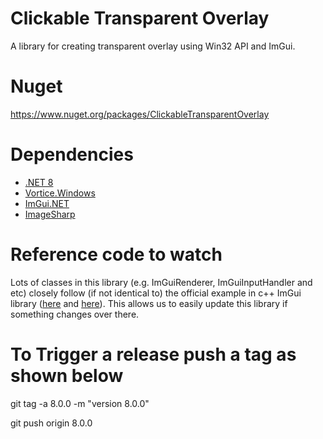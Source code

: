 # Clickable Transparent Overlay
A library for creating transparent overlay using Win32 API and ImGui.

# Nuget

https://www.nuget.org/packages/ClickableTransparentOverlay

# Dependencies

* [.NET 8](https://dotnet.microsoft.com/en-us/download/dotnet/8.0)
* [Vortice.Windows](https://github.com/amerkoleci/Vortice.Windows)
* [ImGui.NET](https://github.com/mellinoe/ImGui.NET/)
* [ImageSharp](https://github.com/SixLabors/ImageSharp)

# Reference code to watch

Lots of classes in this library (e.g. ImGuiRenderer, ImGuiInputHandler and etc) closely
follow (if not identical to) the official example in c++ ImGui library
([here](https://github.com/ocornut/imgui/blob/master/backends/imgui_impl_dx11.cpp "Last changelog looked was 2022-10-11")
and [here](https://github.com/ocornut/imgui/blob/master/backends/imgui_impl_win32.cpp "Last changelog looked was 2023-10-05")).
This allows us to easily update this library if something changes over there.


# To Trigger a release push a tag as shown below

git tag -a 8.0.0 -m "version 8.0.0"

git push origin 8.0.0
